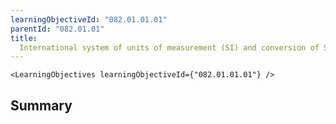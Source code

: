 ```yaml
---
learningObjectiveId: "082.01.01.01"
parentId: "082.01.01"
title:
  International system of units of measurement (SI) and conversion of SI units
---
```


```tsx eval
<LearningObjectives learningObjectiveId={"082.01.01.01"} />
```

## Summary
